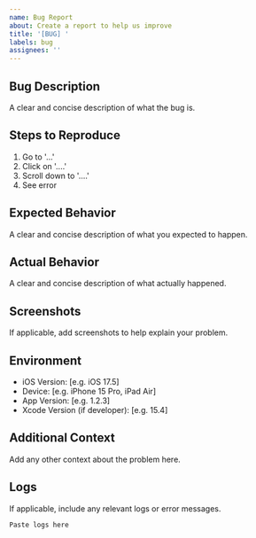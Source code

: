 ```yaml
---
name: Bug Report
about: Create a report to help us improve
title: '[BUG] '
labels: bug
assignees: ''
---
```


## Bug Description
A clear and concise description of what the bug is.

## Steps to Reproduce
1. Go to '...'
2. Click on '....'
3. Scroll down to '....'
4. See error

## Expected Behavior
A clear and concise description of what you expected to happen.

## Actual Behavior
A clear and concise description of what actually happened.

## Screenshots
If applicable, add screenshots to help explain your problem.

## Environment
- iOS Version: [e.g. iOS 17.5]
- Device: [e.g. iPhone 15 Pro, iPad Air]
- App Version: [e.g. 1.2.3]
- Xcode Version (if developer): [e.g. 15.4]

## Additional Context
Add any other context about the problem here.

## Logs
If applicable, include any relevant logs or error messages.
```
Paste logs here
```
